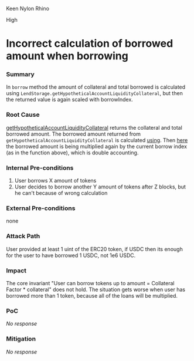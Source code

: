 Keen Nylon Rhino

High

# Incorrect calculation of borrowed amount when borrowing

### Summary

In `borrow` method the amount of collateral and total borrowed is calculated using `LendStorage.getHypotheticalAccountLiquidityCollateral`, but then the returned value is again scaled with borrowIndex. 


### Root Cause

[getHypotheticalAccountLiquidityCollateral](https://github.com/sherlock-audit/2025-05-lend-audit-contest/blob/main/Lend-V2/src/LayerZero/LendStorage.sol#L385) returns the collateral and total borrowed amount. The borrowed amount returned from `getHypotheticalAccountLiquidityCollateral` is calculated [using](https://github.com/sherlock-audit/2025-05-lend-audit-contest/blob/main/Lend-V2/src/LayerZero/LendStorage.sol#L509).
Then [here](https://github.com/sherlock-audit/2025-05-lend-audit-contest/blob/main/Lend-V2/src/LayerZero/CoreRouter.sol#L158) the borrowed amount is being multiplied again by the current borrow index (as in the function above), which is double accounting.

### Internal Pre-conditions

1. User borrows X amount of tokens
2. User decides to borrow another Y amount of tokens after Z blocks, but he can't because of wrong calculation

### External Pre-conditions

none

### Attack Path

User provided at least 1 uint of the ERC20 token, if USDC then its enough for the user to have borrowed 1 USDC, not 1e6 USDC.

### Impact

The core invariant "User can borrow tokens up to amount = Collateral Factor * collateral" does not hold. The situation gets worse when user has borrowed more than 1 token, because all of the loans will be multiplied.

### PoC

_No response_

### Mitigation

_No response_